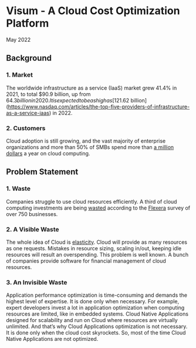 # Visum - A Cloud Cost Optimization Platform
May 2022


## Background

### 1. Market
The worldwide infrastructure as a service (IaaS) market grew 41.4% in 2021, to total $90.9 billion, up from $64.3 billion in 2020. It is expected to be as high as [$121.62 billion](https://www.nasdaq.com/articles/the-top-five-providers-of-infrastructure-as-a-service-iaas) in 2022.

### 2. Customers
Cloud adoption is still growing, and the vast majority of enterprise organizations and more than 50% of SMBs spend more than [a million dollars](https://www.flexera.com/blog/cloud/cloud-computing-trends-2022-state-of-the-cloud-report/#:~:text=Public%20cloud%20continues%20to%20accelerate&text=Thirty%2Dseven%20percent%20of%20enterprises,exceeds%20%241.2%20million%20per%20year.) a year on cloud computing.

## Problem Statement

### 1. Waste
Companies struggle to use cloud resources efficiently. A third of cloud computing investments are being [wasted](https://techmonitor.ai/technology/cloud/cloud-spending-wasted-oracle-computing-aws-azure) according to the [Flexera](https://www.flexera.com/) survey of over 750 businesses.

### 2. A Visible Waste
The whole idea of Cloud is [elasticity](https://en.wikipedia.org/wiki/Elasticity_(cloud_computing)). Cloud will provide as many resources as one requests. Mistakes in resource sizing, scaling in/out, keeping idle resources will result an overspending. This problem is well known. A bunch of companies provide software for financial management of cloud resources.

### 3. An Invisible Waste
Application performance optimization is time-consuming and demands the highest level of expertise.  It is done only when necessary. For example, expert developers invest a lot in application optimization when computing resources are limited, like in embedded systems. 
Cloud Native Applications designed for scalability and run on Cloud where resources are virtually unlimited. And that’s why Cloud Applications optimization is not necessary. It is done only when the cloud cost skyrockets. So, most of the time Cloud Native Applications are not optimized.


